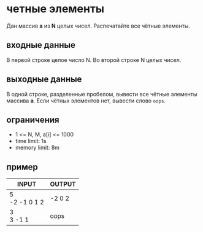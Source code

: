 # четные элементы

Дан массив __a__ из __N__ целых чисел. Распечатайте все чётные элементы.

## входные данные

В первой строке целое число N. Во второй строке N целых чисел.

## выходные данные

В одной строке, разделенные пробелом, вывести все чётные элементы массива __а__. Если чётных элементов нет, вывести слово `oops`.

## ограничения

 * 1 <= N, M, a[i] <= 1000
 * time limit: 1s
 * memory limit: 8m

## пример

| INPUT | OUTPUT |
| ----- | ------ |
| 5<br>-2 -1 0 1 2 | -2 0 2 |
| 3<br>3 -1 1 | oops |
